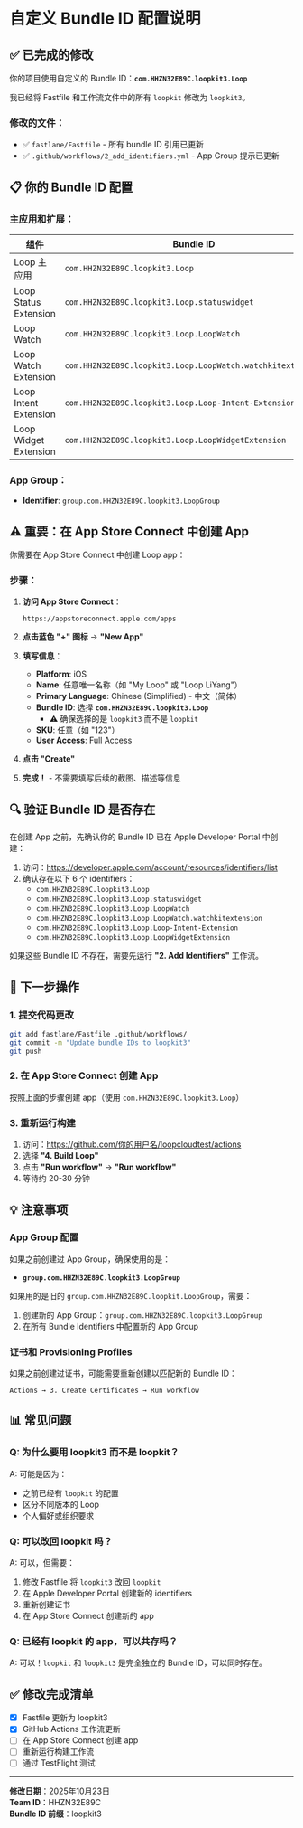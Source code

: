 # 自定义 Bundle ID 配置说明

## ✅ 已完成的修改

你的项目使用自定义的 Bundle ID：**`com.HHZN32E89C.loopkit3.Loop`**

我已经将 Fastfile 和工作流文件中的所有 `loopkit` 修改为 `loopkit3`。

### 修改的文件：
- ✅ `fastlane/Fastfile` - 所有 bundle ID 引用已更新
- ✅ `.github/workflows/2_add_identifiers.yml` - App Group 提示已更新

## 📋 你的 Bundle ID 配置

### 主应用和扩展：

| 组件 | Bundle ID |
|------|-----------|
| Loop 主应用 | `com.HHZN32E89C.loopkit3.Loop` |
| Loop Status Extension | `com.HHZN32E89C.loopkit3.Loop.statuswidget` |
| Loop Watch | `com.HHZN32E89C.loopkit3.Loop.LoopWatch` |
| Loop Watch Extension | `com.HHZN32E89C.loopkit3.Loop.LoopWatch.watchkitextension` |
| Loop Intent Extension | `com.HHZN32E89C.loopkit3.Loop.Loop-Intent-Extension` |
| Loop Widget Extension | `com.HHZN32E89C.loopkit3.Loop.LoopWidgetExtension` |

### App Group：

- **Identifier**: `group.com.HHZN32E89C.loopkit3.LoopGroup`

## ⚠️ 重要：在 App Store Connect 中创建 App

你需要在 App Store Connect 中创建 Loop app：

### 步骤：

1. **访问 App Store Connect**：
   ```
   https://appstoreconnect.apple.com/apps
   ```

2. **点击蓝色 "+" 图标** → **"New App"**

3. **填写信息**：
   - **Platform**: iOS
   - **Name**: 任意唯一名称（如 "My Loop" 或 "Loop LiYang"）
   - **Primary Language**: Chinese (Simplified) - 中文（简体）
   - **Bundle ID**: 选择 **`com.HHZN32E89C.loopkit3.Loop`**
     - ⚠️ 确保选择的是 `loopkit3` 而不是 `loopkit`
   - **SKU**: 任意（如 "123"）
   - **User Access**: Full Access

4. **点击 "Create"**

5. **完成！** - 不需要填写后续的截图、描述等信息

## 🔍 验证 Bundle ID 是否存在

在创建 App 之前，先确认你的 Bundle ID 已在 Apple Developer Portal 中创建：

1. 访问：https://developer.apple.com/account/resources/identifiers/list
2. 确认存在以下 6 个 identifiers：
   - `com.HHZN32E89C.loopkit3.Loop`
   - `com.HHZN32E89C.loopkit3.Loop.statuswidget`
   - `com.HHZN32E89C.loopkit3.Loop.LoopWatch`
   - `com.HHZN32E89C.loopkit3.Loop.LoopWatch.watchkitextension`
   - `com.HHZN32E89C.loopkit3.Loop.Loop-Intent-Extension`
   - `com.HHZN32E89C.loopkit3.Loop.LoopWidgetExtension`

如果这些 Bundle ID 不存在，需要先运行 **"2. Add Identifiers"** 工作流。

## 🚀 下一步操作

### 1. 提交代码更改

```bash
git add fastlane/Fastfile .github/workflows/
git commit -m "Update bundle IDs to loopkit3"
git push
```

### 2. 在 App Store Connect 创建 App

按照上面的步骤创建 app（使用 `com.HHZN32E89C.loopkit3.Loop`）

### 3. 重新运行构建

1. 访问：https://github.com/你的用户名/loopcloudtest/actions
2. 选择 **"4. Build Loop"**
3. 点击 **"Run workflow"** → **"Run workflow"**
4. 等待约 20-30 分钟

## 💡 注意事项

### App Group 配置

如果之前创建过 App Group，确保使用的是：
- **`group.com.HHZN32E89C.loopkit3.LoopGroup`**

如果用的是旧的 `group.com.HHZN32E89C.loopkit.LoopGroup`，需要：
1. 创建新的 App Group：`group.com.HHZN32E89C.loopkit3.LoopGroup`
2. 在所有 Bundle Identifiers 中配置新的 App Group

### 证书和 Provisioning Profiles

如果之前创建过证书，可能需要重新创建以匹配新的 Bundle ID：

```
Actions → 3. Create Certificates → Run workflow
```

## 📊 常见问题

### Q: 为什么要用 loopkit3 而不是 loopkit？

A: 可能是因为：
- 之前已经有 `loopkit` 的配置
- 区分不同版本的 Loop
- 个人偏好或组织要求

### Q: 可以改回 loopkit 吗？

A: 可以，但需要：
1. 修改 Fastfile 将 `loopkit3` 改回 `loopkit`
2. 在 Apple Developer Portal 创建新的 identifiers
3. 重新创建证书
4. 在 App Store Connect 创建新的 app

### Q: 已经有 loopkit 的 app，可以共存吗？

A: 可以！`loopkit` 和 `loopkit3` 是完全独立的 Bundle ID，可以同时存在。

## ✅ 修改完成清单

- [x] Fastfile 更新为 loopkit3
- [x] GitHub Actions 工作流更新
- [ ] 在 App Store Connect 创建 app
- [ ] 重新运行构建工作流
- [ ] 通过 TestFlight 测试

---

**修改日期**：2025年10月23日  
**Team ID**：HHZN32E89C  
**Bundle ID 前缀**：loopkit3

